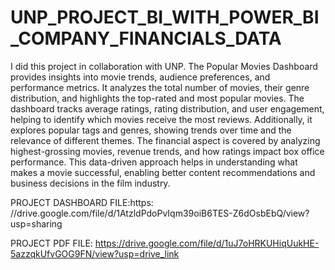 # UNP_PROJECT_BI_WITH_POWER_BI_COMPANY_FINANCIALS_DATA

I did this project in collaboration with UNP. The Popular Movies Dashboard provides insights into movie trends, audience preferences, and performance metrics. It analyzes the total number of movies, their genre distribution, and highlights the top-rated and most popular movies. The dashboard tracks average ratings, rating distribution, and user engagement, helping to identify which movies receive the most reviews. Additionally, it explores popular tags and genres, showing trends over time and the relevance of different themes. The financial aspect is covered by analyzing highest-grossing movies, revenue trends, and how ratings impact box office performance. This data-driven approach helps in understanding what makes a movie successful, enabling better content recommendations and business decisions in the film industry.

PROJECT DASHBOARD FILE:https: //drive.google.com/file/d/1AtzldPdoPvIqm39oiB6TES-Z6dOsbEbQ/view?usp=sharing

PROJECT PDF FILE: https://drive.google.com/file/d/1uJ7oHRKUHiqUukHE-5azzqkUfvGOG9FN/view?usp=drive_link
